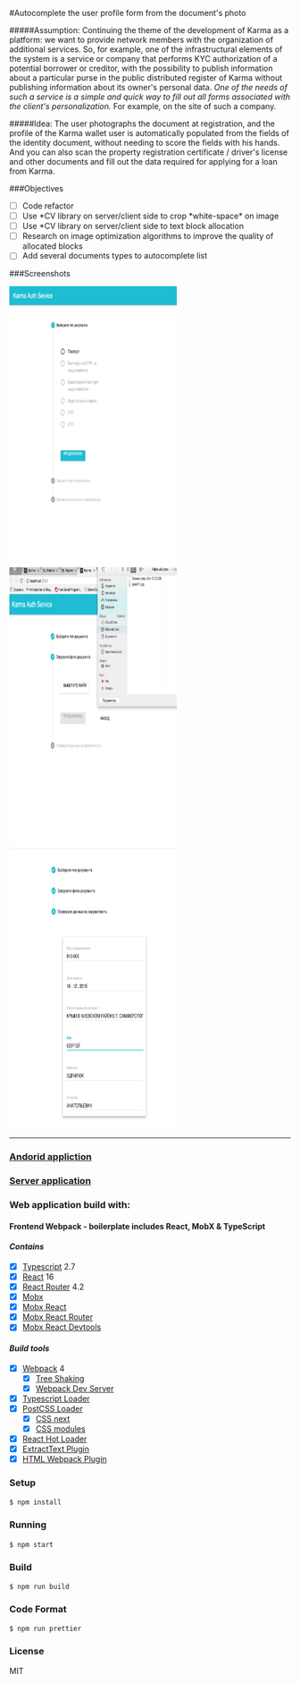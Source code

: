 #Autocomplete the user profile form from the document's photo

#####Assumption:
Continuing the theme of the development of Karma as a platform:
we want to provide network members with the organization of additional services.
So, for example, one of the infrastructural elements of the system is a
service or company that performs KYC authorization of a potential
borrower or creditor, with the possibility to publish information
about a particular purse in the public distributed register of Karma
without publishing information about its owner's personal data.
_One of the needs of such a service is a simple and quick way to fill out all forms
associated with the client's personalization._ For example,
on the site of such a company.

#####Idea:
The user photographs the document at registration, and the profile of
the Karma wallet user is automatically populated from the fields of the identity document,
without needing to score the fields with his hands.
And you can also scan the property registration
certificate / driver's license and other documents and
fill out the data required for applying for a loan from Karma.

###Objectives

* [ ] Code refactor
* [ ] Use *CV library on server/client side to crop *white-space\* on image
* [ ] Use \*CV library on server/client side to text block allocation
* [ ] Research on image optimization algorithms to improve the quality of allocated blocks
* [ ] Add several documents types to autocomplete list

###Screenshots

<img src="images/appScreen1.png" alt="preview 1" width="300" height="500">
<img src="images/appScreen2.png" alt="preview 1" width="300" height="500">
<img src="images/appScreen3.png" alt="preview 1" width="300" height="500">


---

### [Andorid appliction]()

### [Server application]()

### Web application build with:

#### Frontend Webpack - boilerplate includes React, MobX & TypeScript

#### _Contains_

* [x] [Typescript](https://www.typescriptlang.org/) 2.7
* [x] [React](https://facebook.github.io/react/) 16
* [x] [React Router](https://github.com/ReactTraining/react-router) 4.2
* [x] [Mobx](https://github.com/mobxjs/mobx)
* [x] [Mobx React](https://github.com/mobxjs/mobx-react)
* [x] [Mobx React Router](https://github.com/alisd23/mobx-react-router/)
* [x] [Mobx React Devtools](https://github.com/mobxjs/mobx-react-devtools)

#### _Build tools_

* [x] [Webpack](https://webpack.github.io) 4
  * [x] [Tree Shaking](https://webpack.js.org/guides/tree-shaking/)
  * [x] [Webpack Dev Server](https://github.com/webpack/webpack-dev-server)
* [x] [Typescript Loader](https://github.com/TypeStrong/ts-loader)
* [x] [PostCSS Loader](https://github.com/postcss/postcss-loader)
  * [x] [CSS next](https://github.com/MoOx/postcss-cssnext)
  * [x] [CSS modules](https://github.com/css-modules/css-modules)
* [x] [React Hot Loader](https://github.com/gaearon/react-hot-loader)
* [x] [ExtractText Plugin](https://github.com/webpack/extract-text-webpack-plugin)
* [x] [HTML Webpack Plugin](https://github.com/ampedandwired/html-webpack-plugin)

### Setup

```
$ npm install
```

### Running

```
$ npm start
```

### Build

```
$ npm run build
```

### Code Format

```
$ npm run prettier
```

### License

MIT
